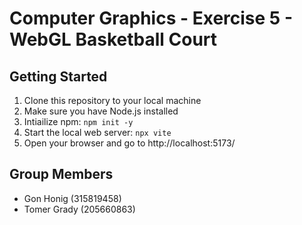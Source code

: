 # Computer Graphics - Exercise 5 - WebGL Basketball Court

## Getting Started
1. Clone this repository to your local machine
2. Make sure you have Node.js installed
3. Intiailize npm: `npm init -y`
3. Start the local web server: `npx vite`
4. Open your browser and go to http://localhost:5173/

## Group Members
- Gon Honig (315819458)
- Tomer Grady (205660863)
